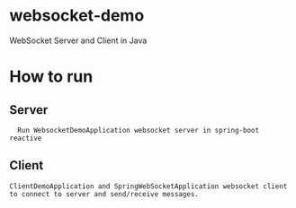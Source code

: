 # websocket-demo
WebSocket Server and Client in Java


# How to run
 ## Server
      Run WebsocketDemoApplication websocket server in spring-boot reactive
## Client
    ClientDemoApplication and SpringWebSocketApplication websocket client to connect to server and send/receive messages.
